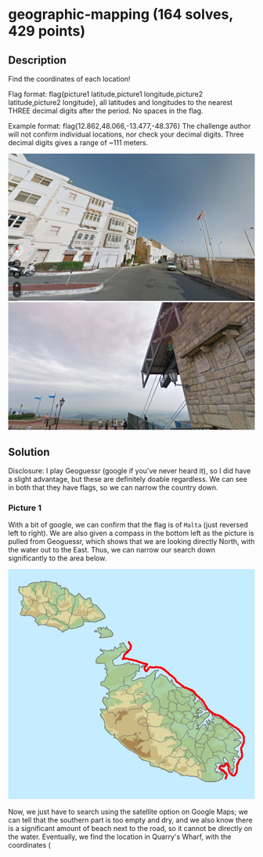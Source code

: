 # geographic-mapping (164 solves, 429 points)

## Description
Find the coordinates of each location!

Flag format: flag{picture1 latitude,picture1 longitude,picture2 latitude,picture2 longitude}, all latitudes and longitudes to the nearest THREE decimal digits after the period. No spaces in the flag.

Example format: flag{12.862,48.066,-13.477,-48.376} The challenge author will not confirm individual locations, nor check your decimal digits. Three decimal digits gives a range of ~111 meters.

![picture1.png](picture1.png) ![picture2.png](picture2.png)

## Solution
Disclosure: I play Geoguessr (google if you've never heard it), so I did have a slight advantage, but these are definitely doable regardless. We can see in both that they have flags, so we can narrow the country down. 

### Picture 1
With a bit of google, we can confirm that the flag is of `Malta` (just reversed left to right). We are also given a compass in the bottom left as the picture is pulled from Geoguessr, which shows that we are looking directly North, with the water out to the East. Thus, we can narrow our search down significantly to the area below. 

![](coast.jpg)

Now, we just have to search using the satellite option on Google Maps; we can tell that the southern part is too empty and dry, and we also know there is a significant amount of beach next to the road, so it cannot be directly on the water. Eventually, we find the location in Quarry's Wharf, with the coordinates (


